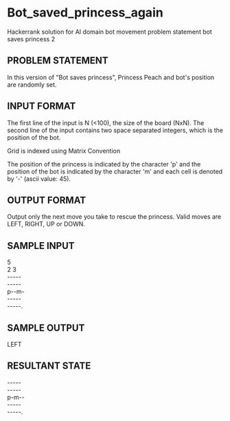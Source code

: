 # Bot_saved_princess_again
Hackerrank solution for AI domain bot movement problem statement bot saves princess 2

## PROBLEM STATEMENT
In this version of "Bot saves princess", Princess Peach and bot's position are randomly set.


## INPUT FORMAT

The first line of the input is N (<100), the size of the board (NxN). The second line of the input contains two space separated integers, which is the position of the bot.

Grid is indexed using Matrix Convention

The position of the princess is indicated by the character 'p' and the position of the bot is indicated by the character 'm' and each cell is denoted by '-' (ascii value: 45).



## OUTPUT FORMAT
Output only the next move you take to rescue the princess. Valid moves are LEFT, RIGHT, UP or DOWN.



## SAMPLE INPUT

5\
2 3\
-----\
-----\
p--m-\
-----\
-----.



## SAMPLE OUTPUT

LEFT

## RESULTANT STATE

-----\
-----\
p-m--\
-----\
-----.
